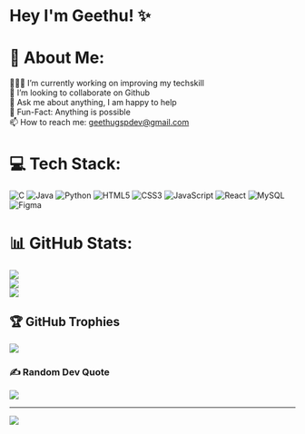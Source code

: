 # Hey I'm Geethu! ✨

# 💫 About Me:

👨🏽‍💻 I’m currently working on improving my techskill<br>👯 I’m looking to collaborate on Github<br>💬 Ask me about anything, I am happy to help<br>🤝 Fun-Fact: Anything is possible<br>📫 How to reach me: geethugspdev@gmail.com




# 💻 Tech Stack:
![C](https://img.shields.io/badge/c-%2300599C.svg?style=for-the-badge&logo=c&logoColor=white) ![Java](https://img.shields.io/badge/java-%23ED8B00.svg?style=for-the-badge&logo=java&logoColor=white) ![Python](https://img.shields.io/badge/python-3670A0?style=for-the-badge&logo=python&logoColor=ffdd54) ![HTML5](https://img.shields.io/badge/html5-%23E34F26.svg?style=for-the-badge&logo=html5&logoColor=white) ![CSS3](https://img.shields.io/badge/css3-%231572B6.svg?style=for-the-badge&logo=css3&logoColor=white) ![JavaScript](https://img.shields.io/badge/javascript-%23323330.svg?style=for-the-badge&logo=javascript&logoColor=%23F7DF1E) ![React](https://img.shields.io/badge/react-%2320232a.svg?style=for-the-badge&logo=react&logoColor=%2361DAFB) ![MySQL](https://img.shields.io/badge/mysql-%2300f.svg?style=for-the-badge&logo=mysql&logoColor=white) 	![Figma](https://img.shields.io/badge/figma-%23F24E1E.svg?style=for-the-badge&logo=figma&logoColor=white)
# 📊 GitHub Stats:
![](https://github-readme-stats.vercel.app/api?username=geethu-sebastian&theme=dark&hide_border=false&include_all_commits=false&count_private=false)<br/>
![](https://github-readme-streak-stats.herokuapp.com/?user=geethu-sebastian&theme=dark&hide_border=false)<br/>
![](https://github-readme-stats.vercel.app/api/top-langs/?username=geethu-sebastian&theme=dark&hide_border=false&include_all_commits=false&count_private=false&layout=compact)

## 🏆 GitHub Trophies
![](https://github-profile-trophy.vercel.app/?username=geethu-sebastian&theme=radical&no-frame=false&no-bg=true&margin-w=4)

### ✍️ Random Dev Quote
![](https://quotes-github-readme.vercel.app/api?type=horizontal&theme=radical)

---
[![](https://visitcount.itsvg.in/api?id=geethu-sebastian&icon=0&color=0)](https://visitcount.itsvg.in)

<!-- Proudly created with GPRM ( https://gprm.itsvg.in ) -->
